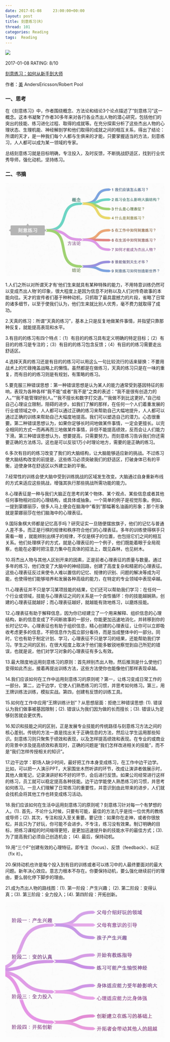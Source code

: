 ```yaml
---
date: 2017-01-08     23:00:00+00:00
layout: post
title: 刻意练习(R)
thread: 101
categories: Reading
tags:  Reading
---
```


<img src="https://img3.doubanio.com/lpic/s29105145.jpg" width="200" />

2017-01-08 RATING:  8/10

[刻意练习：如何从新手到大师][1]

作者：[美]() AndersEricsson/Robert Pool

### 一、思考
在《刻意练习》中，作者围绕概念、方法论和结论3个论点描述了“刻意练习”这一概念。这本书凝聚了作者30多年来对各行各业杰出人物的潜心研究，包括他们的突出的技能、练习进化过程、取得的成就等。在充分探索分析了这些杰出人物的心理状态、生理机能、神经解剖学和他们取得的成就之间的相互关系，得出了结论：所谓的天才，是一种我们每个人都与生俱来的才能，只要掌握适当的方法，刻意练习，人人都可以成为某一领域的专家。

总结刻意练习就是目标明确，专注投入，及时反馈，不断挑战舒适区，找到行业优秀导师，强化动机，坚持练习。


### 二、书摘

![Alt text][image-1]

1.人们之所以对所谓天才有‘他们生来就具有某种特殊的能力，不用特意训练仍然可以变成杰出人物’的印象，很大程度上是因为信息不对称以及人们对传奇故事的本能向往。天才的宣传者们基于种种动机，只抓取了最具震撼力的片段，省略了日常的诸多细节，以至于使我们认为，他们生来就比别人优秀，毫不费力就取得了成功。﻿

2.天真的练习：所谓“天真的练习”，基本上只是反复地做某件事情，并指望只靠那种反复，就能提高表现和水平。

3.有目的的练习有四个特点：（1）有目的的练习具有定义明确的特定目标；（2）有目的的练习是专注的；（3）有目的的练习包含反馈；（4）有目的的练习需要走出舒适区。

4.选择天真的练习还是有目的的练习可以用这么一句比较流行的话来替换：不要用战术上的忙碌掩盖战略上的懒惰。虽然都是在做练习，天真的练习只是在一味的重复，而有目的的练习则是有规划，有策略的练习。

5.要克服三种错误思想：第一种错误思想是认为某人的能力通常受到基因特征的影响，表现为各种各样“我不能”或者“我不是”之类的表述：“我不是很有创造力的人。”“我不能管理好别人。”“我不擅长和数字打交道。”“我做不到比这更好。”自己给自己心理设立限制，阻碍的进步。如我们了解的那样，在任何一个人们着重发展的行业或领域之中，人人都可以通过正确的练习来帮助自己大幅地提升，人人都可以通过正确的训练来帮助自己大幅度地提高。我们可以塑造自己的潜力。心态很重要。第二种错误思想认为，如果你足够长时间地做某件事情，一定会更擅长。以完全相同的方式一而再再而三地做某件事情，非但不能提高绩效，反而会让人们能力下滑。第三种错误思想认为，想要提高，只需要努力。而刻意练习告诉我们你还需要正确的方法练习。这也是可以反驳1万小时理论地方，需要的是正确的练习。

6.多次有目的的练习改变了我们的大脑结构，让大脑能够适应新的挑战。不过练习使大脑结构改变的前提是，这些练习必须突破我们的舒适区，打破身体已有的平衡，迫使身体在舒适区以外建立新的平衡。

7.经常性的训练会使大脑中受到训练挑战的区域发生改变。大脑通过自身重新布线的方式来适应这些挑战，增强其执行那些挑战所需功能的能力。

8.心理表征是一种与我们大脑正在思考的某个物体、某个观点、某些信息或者其他任何事物相对应的心理结构，或具体或抽象。一个简单的例子是视觉形象。例如，一提到蒙娜丽莎，很多人马上便会在脑海中“看到”那幅著名油画的形象；那个形象就是蒙娜丽莎在他们脑海中的心理表征。

9.国际象棋大师都是记忆高手吗？研究证实一旦随便摆放旗子，他们的记忆与普通人差不多。而正是行棋的规律和秩序符合他们的心理表征。多年的训练使得棋手只需看一眼 ，就能辨别出棋子的规律，不仅是棋子的位置，也包括它们之间的相互关系。他们处理棋子的方式，就是心理表征的一个例子，他们既能着眼于全局观察，也能在必要时把注意力集中在具体的招法上，既见森林，也见树木。﻿

10.将杰出人物与其他人区别开来的因素，正是前者心理表征的质量与数量。通过多年的练习，他们改变了大脑中的神经回路，创建了高度复杂和精密的心理表征。这些心理表征反过来使令人难以置信的记忆、规律的识别、问题的解决等成为可能，也使得他们能够培养和发展各种高级的能力，在特定的专业领域中表现卓越。

11.心理表征并不只是学习某项技能的结果，它们还可以帮助我们学习：在任何一个行业或领域，技能与心理表征之间的关系是一个良性循环：你的技能越娴熟，创建的心理表征就越好；而心理表征越好，就越能有效地练习，以磨炼技能。

12.心理表征有助于解释信息，因为你已经建立了一个用来解释、组织信息的心理结构，新的信息变成了不间断故事的一部分，你能更加迅速地消化，并转移到你的长时记忆中。心理表征也有助于组织信息，精心创建的心理表征，让你可以立即吸收考虑更多的信息，不把信息作为孤立部分看待，而是当成整体中的一部分。同时，它也有助于制定计划、学习，心理表征不只是学习的结果，还能帮助我们学习。学生之间的区别，在很大程度上取决于他们能多敏锐地察觉到自己所犯的错误，也就是说，他们对学习对象的心理表征有多么有效。﻿

13.最大限度地运用刻意练习的原则：首先辨别杰出人物，然后推测是什么使他们变得如此杰出，接着再提出训练方法，这些方法使你也能像他们那样表现卓越。

14.我们应该如何在工作中运用刻意练习的原则呢？第一，让练习变成日常工作的一部分。第二，边干边学，它使人们熟悉练习的习惯，并思考如何练习。第三，用王牌训练法训练，模拟实战。第四，创建有反馈的训练工具。

15.如何在工作中应用“王牌训练计划”？从思想层面：拒绝三种错误思想: (1). 错误认为我们做事被基因限制；(2). 错误认为我们因为做的长而擅长；(3). 错误认为足够刻苦就会更优秀。

16.知识和技能之间的区别，正是发展专业技能的传统路径与刻意练习方法之间的核心差别。传统的方法一直是找出关于正确信息的方法，然后让学生运用那些知识。刻意练习则只聚焦于绩效和表现，以及怎样提高绩效和表现。在专业的或商业的背景中涉及提高绩效和表现时，正确的问题是“我们怎样改进相关的技能”，而不是“我们怎样传授相关的知识”。

17.边干边学：职场人缺少时间，最好把工作本身变成练习，在工作中边干边学。比如，可以把一人演示PPT，大家围坐木然听讲的环节，改成让演讲者做展示时，其他人做笔记，记录演讲好和不好的环节，会后进行反馈。如果公司经常进行这样的练习，员工就可以稳定提高各种技能。边干边学能使人熟悉练习的习惯，并思考如何练习。一旦人们理解了日常练习的重要性，并意识到由此带来的进步，人们就会找机会将其他工作也转变成练习活动。﻿

18.我们应该如何在生活中运用刻意练习的原则呢？刻意练习针对每一个有梦想的人。(1). 首先，不论什么时候，只要有可能，最佳的方法几乎是找一位优秀的教练或导师；(2). 其次，专注和投入至关重要。要记住：如果你在走神，或者你很放松，并且只为了好玩，你可能不会进步。不专注，练习没有效果。制订明确的目标，把练习课程的时间缩得更短，是更加迅速提升新的技能水平的最佳方式；(3). 为了提高我们必须自己创造机会； (4). 最后，保持动机。

19.用“三个F”创建有效的心理特征。即专注（focus）、反馈（feedback）、纠正（fix it）。

20.保持动机也许是每个投入到有目的训练或者可以练习中的人最终要面对的最大问题。新年决心效应。意志力根本不存在。你要保持动机，要么强化继续前行的理由，要么弱化停下脚步的理由。

21.成为杰出人物的路线图：(1). 第一阶段：产生兴趣； (2). 第二阶段：变得认真；(3). 第三阶段：全力投入；(4). 第四阶段：开拓创新。

![Alt text][image-2]





[1]:	https://www.amazon.cn/dp/B01MYZABDX/ref=sr_1_2?ie=UTF8&qid=1483864575


[image-1]:	/images/%E5%88%BB%E6%84%8F%E7%BB%83%E4%B9%A0/outline.jpg
[image-2]:	/images/%E5%88%BB%E6%84%8F%E7%BB%83%E4%B9%A0/%E6%88%90%E4%B8%BA%E6%9D%B0%E5%87%BA%E4%BA%BA%E7%89%A9%E8%B7%AF%E7%BA%BF%E5%9B%BE.jpg